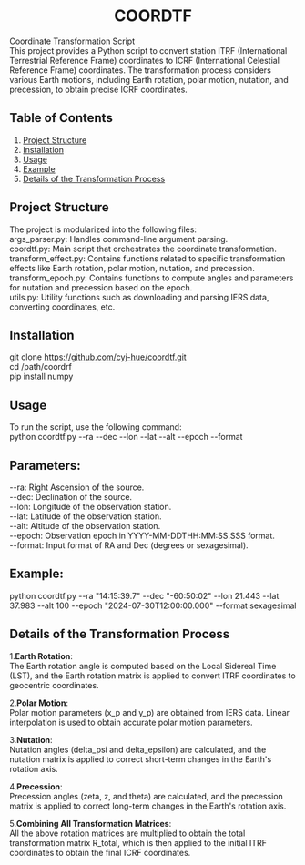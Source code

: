 <h1 style="text-align: center;">COORDTF</h1>  

Coordinate Transformation Script   
This project provides a Python script to convert station ITRF (International Terrestrial Reference Frame) coordinates to ICRF (International Celestial Reference Frame) coordinates. The transformation process considers various Earth motions, including Earth rotation, polar motion, nutation, and precession, to obtain precise ICRF coordinates.

## Table of Contents  
1. [Project Structure](#project-structure)  
2. [Installation](#installation)  
3. [Usage](#usage)  
4. [Example](#example)  
5. [Details of the Transformation Process](#details-of-the-transformation-process)  

## Project Structure  
The project is modularized into the following files:  
args_parser.py: Handles command-line argument parsing.  
coordtf.py: Main script that orchestrates the coordinate transformation.  
transform_effect.py: Contains functions related to specific transformation effects like Earth rotation, polar motion, nutation, and precession.  
transform_epoch.py: Contains functions to compute angles and parameters for nutation and precession based on the epoch.  
utils.py: Utility functions such as downloading and parsing IERS data, converting coordinates, etc.  

## Installation  
git clone https://github.com/cyj-hue/coordtf.git   
cd /path/coordrf   
pip install numpy  

## Usage  
To run the script, use the following command:  
python coordtf.py --ra <RA> --dec <Dec> --lon <Longitude> --lat <Latitude> --alt <Altitude> --epoch <Epoch> --format <Format>  

## Parameters:  
--ra: Right Ascension of the source.  
--dec: Declination of the source.  
--lon: Longitude of the observation station.  
--lat: Latitude of the observation station.  
--alt: Altitude of the observation station.  
--epoch: Observation epoch in YYYY-MM-DDTHH:MM:SS.SSS format.  
--format: Input format of RA and Dec (degrees or sexagesimal).  

## Example:  
python coordtf.py --ra "14:15:39.7" --dec "-60:50:02" --lon 21.443 --lat 37.983 --alt 100 --epoch "2024-07-30T12:00:00.000" --format sexagesimal  

## Details of the Transformation Process  
1.**Earth Rotation**:  
The Earth rotation angle is computed based on the Local Sidereal Time (LST), and the Earth rotation matrix is applied to convert ITRF coordinates to geocentric coordinates.  

2.**Polar Motion**:  
Polar motion parameters (x_p and y_p) are obtained from IERS data. Linear interpolation is used to obtain accurate polar motion parameters.  

3.**Nutation**:  
Nutation angles (delta_psi and delta_epsilon) are calculated, and the nutation matrix is applied to correct short-term changes in the Earth's rotation axis.  

4.**Precession**:  
Precession angles (zeta, z, and theta) are calculated, and the precession matrix is applied to correct long-term changes in the Earth's rotation axis.  

5.**Combining All Transformation Matrices**:  
All the above rotation matrices are multiplied to obtain the total transformation matrix R_total, which is then applied to the initial ITRF coordinates to obtain the final ICRF coordinates.  
